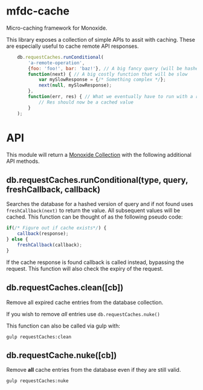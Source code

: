 mfdc-cache
==========
Micro-caching framework for Monoxide.

This library exposes a collection of simple APIs to assit with caching. These are especially useful to cache remote API responses.

```javascript
	db.requestCaches.runConditional(
		'a-remote-operation',
		{foo: 'foo!', bar: 'baz!'}, // A big fancy query (will be hashed in a-z order)
		function(next) { // A big costly function that will be slow
			var mySlowResponse = {/* Something complex */};
			next(null, mySlowResponse);
		},
		function(err, res) { // What we eventually have to run with a response
			// Res should now be a cached value
		}
	);
```


API
===
This module will return a [Monoxide Collection](https://github.com/hash-bang/Monoxide) with the following additional API methods.

db.requestCaches.runConditional(type, query, freshCallback, callback)
---------------------------------------------------------------------
Searches the database for a hashed version of query and if not found uses `freshCallback(next)` to return the value. All subsequent values will be cached.
This function can be thought of as the following pseudo code:

```javascript
if(/* Figure out if cache exists*/) {
	callback(response);
} else {
	freshCallback(callback);
}
```

If the cache response is found callback is called instead, bypassing the request.
This function will also check the expiry of the request.


db.requestCaches.clean([cb])
----------------------------
Remove all expired cache entries from the database collection.

If you wish to remove *all* entries use `db.requestCaches.nuke()`

This function can also be called via gulp with:

```
gulp requestCaches:clean
```


db.requestCache.nuke([cb])
--------------------------
Remove **all** cache entries from the database even if they are still valid.

```
gulp requestCaches:nuke
```
